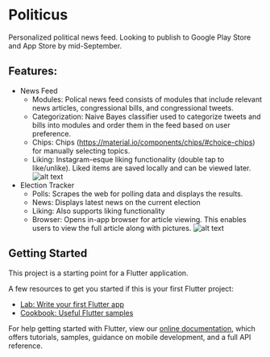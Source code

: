 # Politicus

Personalized political news feed.
Looking to publish to Google Play Store and App Store by mid-September.

## Features:
* News Feed
  * Modules: Polical news feed consists of modules that include relevant news articles, congressional bills, and congressional tweets.
  * Categorization: Naive Bayes classifier used to categorize tweets and bills into modules and order them in the feed based on user preference.
  * Chips: Chips (https://material.io/components/chips/#choice-chips) for manually selecting topics.
  * Liking: Instagram-esque liking functionality (double tap to like/unlike). Liked items are saved locally and can be viewed later.
  ![alt text](https://i.imgur.com/g9hOMZY.png)
* Election Tracker
  * Polls: Scrapes the web for polling data and displays the results.
  * News: Displays latest news on the current election
  * Liking: Also supports liking functionality
  * Browser: Opens in-app browser for article viewing. This enables users to view the full article along with pictures.
  ![alt text](https://i.imgur.com/kaU1cu6.png)

## Getting Started

This project is a starting point for a Flutter application.

A few resources to get you started if this is your first Flutter project:

- [Lab: Write your first Flutter app](https://flutter.dev/docs/get-started/codelab)
- [Cookbook: Useful Flutter samples](https://flutter.dev/docs/cookbook)

For help getting started with Flutter, view our 
[online documentation](https://flutter.dev/docs), which offers tutorials, 
samples, guidance on mobile development, and a full API reference.
